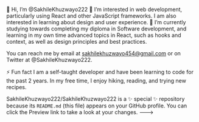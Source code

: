 👋 Hi, I’m @SakhileKhuzwayo222
👀 I’m interested in web development, particularly using React and other JavaScript frameworks. I am also interested in learning about design and user experience.
🌱 I’m currently studying towards completing my diploma in Software development, and learning in my own time advanced topics in React, such as hooks and context, as well as design principles and best practices.

You can reach me by email at sakhilekhuzwayo454@gmail.com or on Twitter at @SakhileKhuzwayo222.

⚡ Fun fact
I am a self-taught developer and have been learning to code for the past 2 years. In my free time, I enjoy hiking, reading, and trying new recipes. 

SakhileKhuzwayo222/SakhileKhuzwayo222 is a ✨ special ✨ repository because its `README.md` (this file) appears on your GitHub profile.
You can click the Preview link to take a look at your changes.
--->
